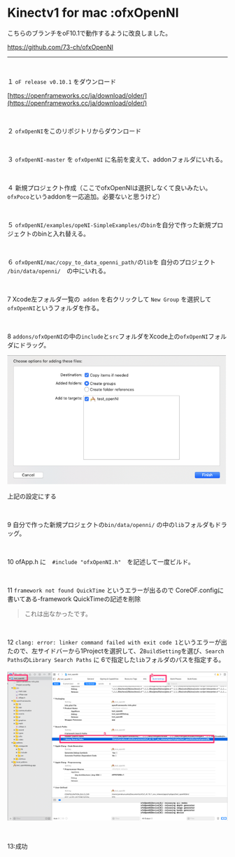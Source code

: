 
# Kinectv1 for mac :ofxOpenNI

こちらのブランチをoF10.1で動作するように改良しました。

https://github.com/73-ch/ofxOpenNI

---

&nbsp;
&nbsp;


１  `oF release v0.10.1` をダウンロード

[https://openframeworks.cc/ja/download/older/](https://openframeworks.cc/ja/download/older/)


&nbsp;

２   `ofxOpenNI`をこのリポジトリからダウンロード

&nbsp;

３  `ofxOpenNI-master` を `ofxOpenNI` に名前を変えて、addonフォルダにいれる。

&nbsp;


４  新規プロジェクト作成（ここでofxOpenNIは選択しなくて良いみたい。 `ofxPoco`というaddonを一応追加。必要ないと思うけど）

&nbsp;


５ `ofxOpenNI/examples/opeNI-SimpleExamples/`の`bin`を自分で作った新規プロジェクトのbinと入れ替える。

&nbsp;

６  `ofxOpenNI/mac/copy_to_data_openni_path/`の`lib`を 自分のプロジェクト `/bin/data/openni/`　の中にいれる。

&nbsp;

7 Xcode左フォルダ一覧の` addon` を右クリックして `New Group` を選択して`ofxOpenNI`というフォルダを作る。

&nbsp;

8 `addons/ofxOpenNI`の中の`include`と`src`フォルダをXcode上の`ofxOpenNI`フォルダにドラッグ。<br>

<img src="docs/capture1.png" width="500">

上記の設定にする

&nbsp;

9 自分で作った新規プロジェクトの`bin/data/openni/` の中の`lib`フォルダもドラッグ。

&nbsp;

10 ofApp.h に　`#include "ofxOpenNI.h"`　を記述して一度ビルド。

&nbsp;

11 `framework not found QuickTime` というエラーが出るので CoreOF.configに書いてある-framework QuickTimeの記述を削除
> これは出なかったです。
 
&nbsp;

12 `clang: error: linker command failed with exit code 1`というエラーが出たので、左サイドバーから1Projectを選択して、2`BuildSetting`を選び、`Search Paths`の`Library Search Paths` に 6で指定した`lib`フォルダのパスを指定する。

![](docs/capture2.png)

&nbsp;

13:成功
